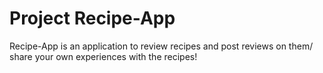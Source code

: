 # Project Recipe-App
Recipe-App is an application to review recipes and post reviews on them/ share your own experiences with the recipes!